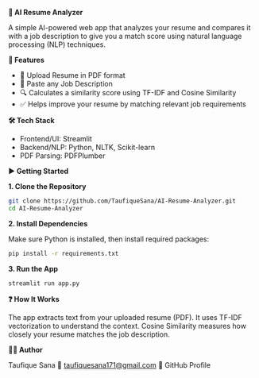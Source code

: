 **🧠 AI Resume Analyzer**

A simple AI-powered web app that analyzes your resume and compares it with a job description to give you a match score using natural language processing (NLP) techniques.

**🚀 Features**

- 📄 Upload Resume in PDF format
- 📝 Paste any Job Description
- 🔍 Calculates a similarity score using TF-IDF and Cosine Similarity
- ✅ Helps improve your resume by matching relevant job requirements

**🛠️ Tech Stack**

- Frontend/UI: Streamlit
- Backend/NLP: Python, NLTK, Scikit-learn
- PDF Parsing: PDFPlumber

**▶️ Getting Started**

**1. Clone the Repository**

```bash
git clone https://github.com/TaufiqueSana/AI-Resume-Analyzer.git
cd AI-Resume-Analyzer
```

**2. Install Dependencies**

Make sure Python is installed, then install required packages:

```bash
pip install -r requirements.txt
```

**3. Run the App**

```bash
streamlit run app.py
```

**❓ How It Works**

The app extracts text from your uploaded resume (PDF).
It uses TF-IDF vectorization to understand the context.
Cosine Similarity measures how closely your resume matches the job description.

**🙋‍♂️ Author**

 Taufique Sana
 📧 taufiquesana171@gmail.com
 🔗 GitHub Profile
